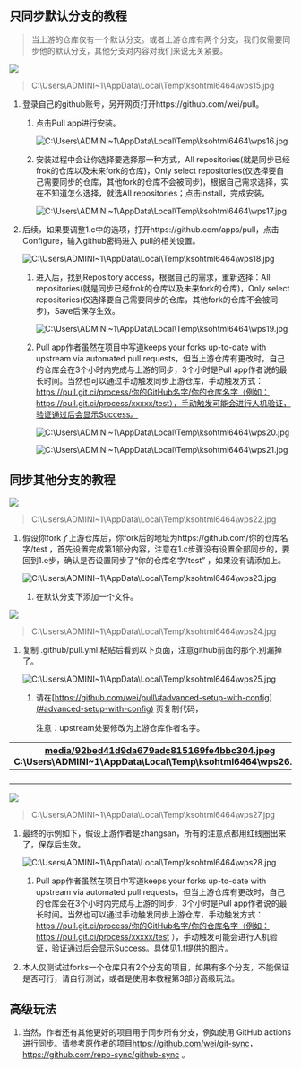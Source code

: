 ## 只同步默认分支的教程

>   当上游的仓库仅有一个默认分支。或者上游仓库有两个分支，我们仅需要同步他的默认分支，其他分支对内容对我们来说无关紧要。

![](media/2cd1f44327d41960bf5aa9f0fd31edf5.jpeg)

>   C:\\Users\\ADMINI\~1\\AppData\\Local\\Temp\\ksohtml6464\\wps15.jpg

1.  登录自己的github账号，另开网页打开https://github.com/wei/pull。

    1.  点击Pull app进行安装。

        ![C:\\Users\\ADMINI\~1\\AppData\\Local\\Temp\\ksohtml6464\\wps16.jpg](media/735fe0ba7ea83436f2edbd7b0a06111d.jpeg)

    2.  安装过程中会让你选择要选择那一种方式，All
        repositories(就是同步已经frok的仓库以及未来fork的仓库)，Only select
        repositories(仅选择要自己需要同步的仓库，其他fork的仓库不会被同步)，根据自己需求选择，实在不知道怎么选择，就选All
        repositories；点击install，完成安装。

        ![C:\\Users\\ADMINI\~1\\AppData\\Local\\Temp\\ksohtml6464\\wps17.jpg](media/e55b2ee78076eea3b04d8595b9d3a19f.jpeg)

2.  后续，如果要调整1.c中的选项，打开https://github.com/apps/pull，点击Configure，输入github密码进入
    pull的相关设置。

    ![C:\\Users\\ADMINI\~1\\AppData\\Local\\Temp\\ksohtml6464\\wps18.jpg](media/de55ff5f87a0f3e2eb65720fe8bb2618.jpeg)

    1.  进入后，找到Repository access，根据自己的需求，重新选择：All
        repositories(就是同步已经frok的仓库以及未来fork的仓库)，Only select
        repositories(仅选择要自己需要同步的仓库，其他fork的仓库不会被同步)，Save后保存生效。

        ![C:\\Users\\ADMINI\~1\\AppData\\Local\\Temp\\ksohtml6464\\wps19.jpg](media/16e770d62c9eecdf74f0324578a3e4e3.jpeg)

    2.  Pull app作者虽然在项目中写道keeps your forks up-to-date with upstream
        via automated pull
        requests，但当上游仓库有更改时，自己的仓库会在3个小时内完成与上游的同步，3个小时是Pull
        app作者说的最长时间。当然也可以通过手动触发同步上游仓库，手动触发方式：https://pull.git.ci/process/你的GitHub名字/你的仓库名字（例如：https://pull.git.ci/process/xxxxx/test），手动触发可能会进行人机验证，验证通过后会显示Success。

        ![C:\\Users\\ADMINI\~1\\AppData\\Local\\Temp\\ksohtml6464\\wps20.jpg](media/7a03cb2f17b554aa4e5c8a28b546c57c.jpeg)

        ![C:\\Users\\ADMINI\~1\\AppData\\Local\\Temp\\ksohtml6464\\wps21.jpg](media/943eefaa33ac52cb1c2c0e8339ac518e.jpeg)

## 同步其他分支的教程

![](media/ae87819c726a8c63cf4753f6f6d0ad3c.jpeg)

>   C:\\Users\\ADMINI\~1\\AppData\\Local\\Temp\\ksohtml6464\\wps22.jpg

1.  假设你fork了上游仓库后，你fork后的地址为https://github.com/你的仓库名字/test
    ，首先设置完成第1部分内容，注意在1.c步骤没有设置全部同步的，要回到1.e步，确认是否设置同步了“你的仓库名字/test”
    ，如果没有请添加上。

    ![C:\\Users\\ADMINI\~1\\AppData\\Local\\Temp\\ksohtml6464\\wps23.jpg](media/fd24eb4ff7fa0e32d57d35deb61546ec.jpeg)

    1.  在默认分支下添加一个文件。

![](media/02e4ca3673593fbf194f65fef8418c1d.jpeg)

>   C:\\Users\\ADMINI\~1\\AppData\\Local\\Temp\\ksohtml6464\\wps24.jpg

1.  复制 .github/pull.yml 粘贴后看到以下页面，注意github前面的那个.别漏掉了。

    ![C:\\Users\\ADMINI\~1\\AppData\\Local\\Temp\\ksohtml6464\\wps25.jpg](media/07e2bf712b4d948d52871715e81c091c.jpeg)

    1.  请在[https://github.com/wei/pull\#advanced-setup-with-config](#advanced-setup-with-config)
        页复制代码，

        注意：upstream处要修改为上游仓库作者名字。

| [media/92bed41d9da679adc815169fe4bbc304.jpeg](media/92bed41d9da679adc815169fe4bbc304.jpeg) C:\\Users\\ADMINI\~1\\AppData\\Local\\Temp\\ksohtml6464\\wps26.jpg |   |
|---------------------------------------------------------------------------------------------------------------------------------------------------------------|---|
|                                                                                                                                                               |   |
|                                                                                                                                                               |   |
|                                                                                                                                                               |   |
|                                                                                                                                                               |   |

![](media/ae12edcb55e618888d2e8e86bff39a48.jpeg)

>   C:\\Users\\ADMINI\~1\\AppData\\Local\\Temp\\ksohtml6464\\wps27.jpg

1.  最终的示例如下，假设上游作者是zhangsan，所有的注意点都用红线圈出来了，保存后生效。

    ![C:\\Users\\ADMINI\~1\\AppData\\Local\\Temp\\ksohtml6464\\wps28.jpg](media/b86e201b0b3d74dfc13041dd4ff1bf8e.jpeg)

    1.  Pull app作者虽然在项目中写道keeps your forks up-to-date with upstream
        via automated pull
        requests，但当上游仓库有更改时，自己的仓库会在3个小时内完成与上游的同步，3个小时是Pull
        app作者说的最长时间。当然也可以通过手动触发同步上游仓库，手动触发方式：https://pull.git.ci/process/你的GitHub名字/你的仓库名字（例如：<https://pull.git.ci/process/xxxxx/test>
        ），手动触发可能会进行人机验证，验证通过后会显示Success。具体见1.f提供的图片。

2.  本人仅测试过forks一个仓库只有2个分支的项目，如果有多个分支，不能保证是否可行，请自行测试，或者是使用本教程第3部分高级玩法。

## 高级玩法

1.  当然，作者还有其他更好的项目用于同步所有分支，例如使用 GitHub actions
    进行同步。请参考原作者的项目<https://github.com/wei/git-sync>，
    <https://github.com/repo-sync/github-sync> 。
